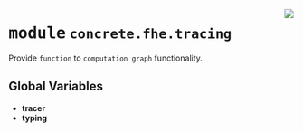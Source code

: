 <!-- markdownlint-disable -->

<a href="../../../../concrete-ml/.venv/lib/python3.9/site-packages/concrete/fhe/tracing/__init__.py#L0"><img align="right" style="float:right;" src="https://img.shields.io/badge/-source-cccccc?style=flat-square"></a>

# <kbd>module</kbd> `concrete.fhe.tracing`
Provide `function` to `computation graph` functionality. 

**Global Variables**
---------------
- **tracer**
- **typing**


